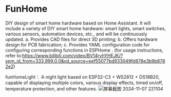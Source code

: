 # FunHome
DIY design of smart home hardware based on Home Assistant.
It will include a variety of DIY smart home hardware: smart lights, smart switches, various sensors, automation devices, etc., and will be continuously updated.
a. Provides CAD files for direct 3D printing;
b. Offers hardware design for PCB fabrication;
c. Provides YAML configuration code for configuring corresponding functions in ESPHome .
(for usage instructions, refer to:https://www.bilibili.com/video/BV14ryhYHEJK/?spm_id_from=333.999.0.0&vd_source=eef55077bd933049fd878e3b9b8782e2) 

funHomeLight：
A night light based on ESP32-C3 + WS2812 + DS18B20, capable of displaying multiple colors, various display effects, timed on/off, temperature protection, and other features.
![屏幕截图 2024-11-07 221104](https://github.com/user-attachments/assets/1ad908f7-0097-48d4-a8ec-24b2109bc733)




